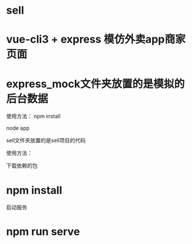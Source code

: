 # sell
# vue-cli3 + express 模仿外卖app商家页面


# express_mock文件夹放置的是模拟的后台数据

使用方法：
 npm install

 node app

 sell文件夹放置的是sell项目的代码

 使用方法：
 
 下载依赖的包
  # npm install

启动服务
 # npm run serve

